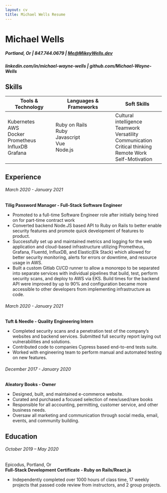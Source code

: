 ```yaml
---
layout: cv
title: Michael Wells Resume
---
```

# Michael Wells

##### Portland, Or | 847.744.0679 | Me@MikeyWells.dev

##### linkedin.com/in/michael-wayne-wells | github.com/Michael-Wayne-Wells

## Skills

| **Tools & Technology** | **Languages & Frameworks** | **Soft Skills** |
| --- | --- | --- |
| Kubernetes<br>AWS<br>Docker<br>Prometheus<br>InfluxDB<br>Grafana | Ruby on Rails<br>Ruby<br>Javascript<br>Vue<br>Node.js | Cultural intelligence<br>Teamwork<br>Versatility<br>Communication<br>Critical thinking<br>Remote Work<br>Self-Motivation |

## Experience
###### March 2020 - January 2021
**Tilig Password Manager - Full-Stack Software Engineer**

- Promoted to a full-time Software Engineer role after initially being hired on for part-time contract work
- Converted backend Node.JS based API to Ruby on Rails to better enable security features and promote quick development of features to product.
- Successfully set up and maintained metrics and logging for the web application and cloud-based infrastructure utilizing Prometheus, Grafana, Fluentd, InfluxDB, and Elastic(Elk Stack) which allowed for better security monitoring, alerts for errors or downtime, and resource usage in AWS. 
- Built a custom Gitlab CI/CD runner to allow a monorepo to be separated into separate services with individual pipelines that build, test, perform security scans, and deploy to AWS via EKS. Build times for the backend API were improved by up to 90% and configuration became more accessible to other developers from implementing infrastructure as code.

###### March 2020 - January 2021
**Tuft & Needle - Quality Engineering Intern**

- Completed security scans and a penetration test of the company’s websites and backend services. Submitted full security report laying out vulnerabilities and solutions.
- Contributed code to companies Cypress based end-to-end tests suite.
- Worked with engineering team to perform manual and automated testing on new features.

###### December 2017 - January 2020
**Aleatory Books - Owner**

- Designed, built, and maintained e-commerce website.
- Curated and purchased a focused selection of new/used/rare books
- Responsible for all accounting, permitting, customer service, and other business needs.
- Oversaw all marketing and communication through social media, email, events, and community building.

## Education

###### October 2019 – May 2020
Epicodus, Portland, Or  
**Full-Stack Development Certificate - Ruby on Rails/React.js**

- Independently completed over 1000 hours of class time, 17 weekly projects that passed code review from instructors, and 2 group projects.

<!-- ### Footer

Last updated: February 2021 -->


